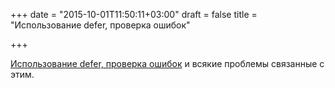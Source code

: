 +++
date = "2015-10-01T11:50:11+03:00"
draft = false
title = "Использование defer, проверка ошибок"

+++

<p><a href="http://www.blevesearch.com/news/Deferred-Cleanup,-Checking-Errors,-and-Potential-Problems/">Использование defer, проверка ошибок</a> и всякие проблемы связанные с этим.</p>


